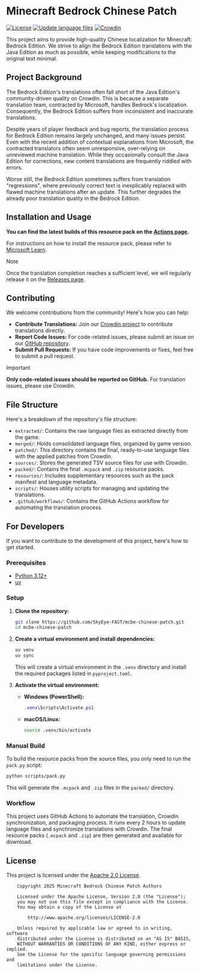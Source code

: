 # Minecraft Bedrock Chinese Patch

[![License](https://img.shields.io/badge/License-Apache%202.0-blue.svg)](LICENSE) [![Update language files](https://github.com/SkyEye-FAST/mcbe-chinese-patch/actions/workflows/update.yml/badge.svg)](https://github.com/SkyEye-FAST/mcbe-chinese-patch/actions/workflows/update.yml) [![Crowdin](https://badges.crowdin.net/mcbe-chinese-patch/localized.svg)](https://crowdin.com/project/mcbe-chinese-patch)

This project aims to provide high-quality Chinese localization for Minecraft: Bedrock Edition. We strive to align the Bedrock Edition translations with the Java Edition as much as possible, while keeping modifications to the original text minimal.

## Project Background

The Bedrock Edition's translations often fall short of the Java Edition's community-driven quality on Crowdin. This is because a separate translation team, contracted by Microsoft, handles Bedrock's localization. Consequently, the Bedrock Edition suffers from inconsistent and inaccurate translations.

Despite years of player feedback and bug reports, the translation process for Bedrock Edition remains largely unchanged, and many issues persist. Even with the recent addition of contextual explanations from Microsoft, the contracted translators often seem unresponsive, over-relying on unreviewed machine translation. While they occasionally consult the Java Edition for corrections, new content translations are frequently riddled with errors.

Worse still, the Bedrock Edition sometimes suffers from translation "regressions", where previously correct text is inexplicably replaced with flawed machine translations after an update. This further degrades the already poor translation quality in the Bedrock Edition.

## Installation and Usage

**You can find the latest builds of this resource pack on the [Actions page](https://github.com/SkyEye-FAST/mcbe-chinese-patch/actions).**

For instructions on how to install the resource pack, please refer to [Microsoft Learn](https://learn.microsoft.com/en-us/minecraft/creator/documents/gettingstarted).

> [!NOTE]
> Once the translation completion reaches a sufficient level, we will regularly release it on the [Releases page](https://github.com/SkyEye-FAST/mcbe-chinese-patch/releases).

## Contributing

We welcome contributions from the community! Here's how you can help:

- **Contribute Translations:** Join our [Crowdin project](https://crowdin.com/project/mcbe-chinese-patch) to contribute translations directly.
- **Report Code Issues:** For code-related issues, please submit an issue on our [GitHub repository](https://github.com/SkyEye-FAST/mcbe-chinese-patch/issues).
- **Submit Pull Requests:** If you have code improvements or fixes, feel free to submit a pull request.

> [!IMPORTANT]
> **Only code-related issues should be reported on GitHub.** For translation issues, please use Crowdin.

## File Structure

Here's a breakdown of the repository's file structure:

- `extracted/`: Contains the raw language files as extracted directly from the game.
- `merged/`: Holds consolidated language files, organized by game version.
- `patched/`: This directory contains the final, ready-to-use language files with the applied patches from Crowdin.
- `sources/`: Stores the generated TSV source files for use with Crowdin.
- `packed/`: Contains the final `.mcpack` and `.zip` resource packs.
- `resources/`: Includes supplementary resources such as the pack manifest and language metadata.
- `scripts/`: Houses utility scripts for managing and updating the translations.
- `.github/workflows/`: Contains the GitHub Actions workflow for automating the translation process.

## For Developers

If you want to contribute to the development of this project, here's how to get started.

### Prerequisites

- [Python 3.12+](https://www.python.org/)
- [uv](https://github.com/astral-sh/uv)

### Setup

1. **Clone the repository:**

    ``` bash
    git clone https://github.com/SkyEye-FAST/mcbe-chinese-patch.git
    cd mcbe-chinese-patch
    ```

2. **Create a virtual environment and install dependencies:**

    ``` bash
    uv venv
    uv sync
    ```

    This will create a virtual environment in the `.venv` directory and install the required packages listed in `pyproject.toml`.

3. **Activate the virtual environment:**

    - **Windows (PowerShell):**

        ``` powershell
        .venv\Scripts\Activate.ps1
        ```

    - **macOS/Linux:**

        ``` bash
        source .venv/bin/activate
        ```

### Manual Build

To build the resource packs from the source files, you only need to run the `pack.py` script:

``` bash
python scripts/pack.py
```

This will generate the `.mcpack` and `.zip` files in the `packed/` directory.

### Workflow

This project uses GitHub Actions to automate the translation, Crowdin synchronization, and packaging process. It runs every 2 hours to update language files and synchronize translations with Crowdin. The final resource packs (`.mcpack` and `.zip`) are then generated and available for download.

## License

This project is licensed under the [Apache 2.0 License](LICENSE).

``` text
    Copyright 2025 Minecraft Bedrock Chinese Patch Authors

    Licensed under the Apache License, Version 2.0 (the "License");
    you may not use this file except in compliance with the License.
    You may obtain a copy of the License at

        http://www.apache.org/licenses/LICENSE-2.0

    Unless required by applicable law or agreed to in writing, software
    distributed under the License is distributed on an "AS IS" BASIS,
    WITHOUT WARRANTIES OR CONDITIONS OF ANY KIND, either express or implied.
    See the License for the specific language governing permissions and
    limitations under the License.
```
